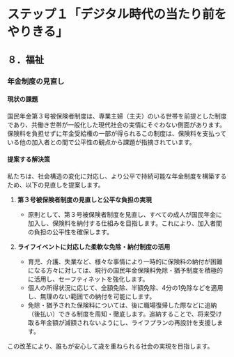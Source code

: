 # ステップ１「デジタル時代の当たり前をやりきる」

## ８．福祉

### 年金制度の見直し

#### 現状の課題

国民年金第３号被保険者制度は、専業主婦（主夫）のいる世帯を前提とした制度であり、共働き世帯が一般化した現代社会の実情にそぐわない側面があります。保険料を負担せずに年金受給権の一部が得られるこの制度は、保険料を支払っている他の加入者との間で公平性の観点から課題が指摘されています。

#### 提案する解決策

私たちは、社会構造の変化に対応し、より公平で持続可能な年金制度を構築するため、以下の見直しを提案します。

1.  **第３号被保険者制度の見直しと公平な負担の実現**
    *   原則として、第３号被保険者制度を見直し、すべての成人が国民年金に加入し、保険料を納付する仕組みを目指します。これにより、加入者間の負担の公平性を確保します。

2.  **ライフイベントに対応した柔軟な免除・納付制度の活用**
    *   育児、介護、失業など、様々な事情により一時的に保険料の納付が困難になる方々に対しては、現行の国民年金保険料免除・猶予制度を積極的に活用し、セーフティネットを強化します。
    *   個人の所得状況に応じて、全額免除、半額免除、4分の1免除などを適用し、無理のない範囲での納付を可能にします。
    *   免除・猶予された保険料については、後に職場復帰した際などに追納（後払い）できる制度を周知・徹底します。追納することで、将来受け取る年金額が減額されないようにし、ライフプランの再設計を支援します。

この改革により、誰もが安心して歳を重ねられる社会の実現を目指します。